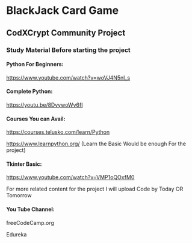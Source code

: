 # BlackJack Card Game
## CodXCrypt Community Project

### Study Material Before starting the project


####  Python For Beginners:

https://www.youtube.com/watch?v=woVJ4N5nl_s


#### Complete Python:

https://youtu.be/8DvywoWv6fI


#### Courses You can Avail:

https://courses.telusko.com/learn/Python

https://www.learnpython.org/ (Learn the Basic Would be enough For the project)


#### Tkinter Basic:

https://www.youtube.com/watch?v=VMP1oQOxfM0

For more related content for the project I will upload Code by Today OR Tomorrow


#### You Tube Channel:

  freeCodeCamp.org
  
  Edureka
  
